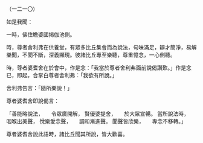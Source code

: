 （一二一〇）

如是我聞：

一時，佛住瞻婆國揭伽池側。

時，尊者舍利弗在供養堂，有眾多比丘集會而為說法，句味滿足，辯才簡淨，易解樂聞，不閡不斷，深義顯現。彼諸比丘專至樂聽，尊重憶念，一心側聽。

時，尊者婆耆舍在於會中，作是念：「我當於尊者舍利弗面前說偈讚歎。」作是念已，即起，合掌白尊者舍利弗：「我欲有所說。」

舍利弗告言：「隨所樂說！」

尊者婆耆舍即說偈言：

「善能略說法，　　令眾廣開解，
賢優婆提舍，　　於大眾宣暢。
當所說法時，　　咽喉出美聲，
悅樂愛念聲，　　調和漸進聲。
聞聲皆欣樂，　　專念不移轉。」

尊者婆耆舍說此語時，諸比丘聞其所說，皆大歡喜。





